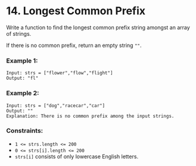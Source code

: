 # 14. Longest Common Prefix

Write a function to find the longest common prefix string amongst an array of strings.

If there is no common prefix, return an empty string `""`.

### Example 1:

```text
Input: strs = ["flower","flow","flight"]
Output: "fl"
```

### Example 2:

```text
Input: strs = ["dog","racecar","car"]
Output: ""
Explanation: There is no common prefix among the input strings.
```

### Constraints:

- `1 <= strs.length <= 200`
- `0 <= strs[i].length <= 200`
- `strs[i]` consists of only lowercase English letters.
